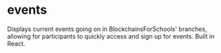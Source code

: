 # events
Displays current events going on in BlockchainsForSchools' branches, allowing for participants to quickly access and sign up for events. Built in React. 

